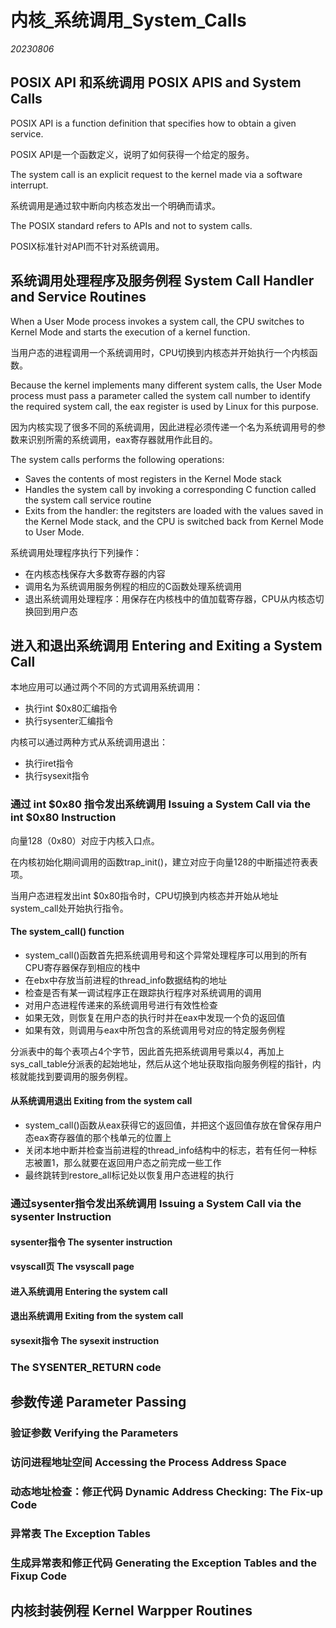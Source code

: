 ﻿# 内核_系统调用_System_Calls  

*20230806*  

## POSIX API 和系统调用 POSIX APIS and System Calls

POSIX API is a function definition that specifies how to obtain a given service.

POSIX API是一个函数定义，说明了如何获得一个给定的服务。

The system call is an explicit request to the kernel made via a software interrupt.

系统调用是通过软中断向内核态发出一个明确而请求。

The POSIX standard refers to APIs and not to system calls.

POSIX标准针对API而不针对系统调用。

## 系统调用处理程序及服务例程 System Call Handler and Service Routines

When a User Mode process invokes a system call, the CPU switches to Kernel Mode and starts the execution of a kernel function.

当用户态的进程调用一个系统调用时，CPU切换到内核态并开始执行一个内核函数。

Because the kernel implements many different system calls, the User Mode process must pass a parameter called the system call number to identify the required system call, the eax register is used by Linux for this purpose.

因为内核实现了很多不同的系统调用，因此进程必须传递一个名为系统调用号的参数来识别所需的系统调用，eax寄存器就用作此目的。

The system calls performs the following operations:

* Saves the contents of most registers in the Kernel Mode stack
* Handles the system call by invoking a corresponding C function called the system call service routine
* Exits from the handler: the regitsters are loaded with the values saved in the Kernel Mode stack, and the CPU is switched back from Kernel Mode to User Mode.

系统调用处理程序执行下列操作：

* 在内核态栈保存大多数寄存器的内容
* 调用名为系统调用服务例程的相应的C函数处理系统调用
* 退出系统调用处理程序：用保存在内核栈中的值加载寄存器，CPU从内核态切换回到用户态

## 进入和退出系统调用 Entering and Exiting a System Call

本地应用可以通过两个不同的方式调用系统调用：

* 执行int $0x80汇编指令
* 执行sysenter汇编指令

内核可以通过两种方式从系统调用退出：

* 执行iret指令
* 执行sysexit指令

### 通过 int $0x80 指令发出系统调用 Issuing a System Call via the int $0x80 Instruction

向量128（0x80）对应于内核入口点。

在内核初始化期间调用的函数trap_init()，建立对应于向量128的中断描述符表表项。

当用户态进程发出int $0x80指令时，CPU切换到内核态并开始从地址system_call处开始执行指令。

#### The system_call() function

* system_call()函数首先把系统调用号和这个异常处理程序可以用到的所有CPU寄存器保存到相应的栈中
* 在ebx中存放当前进程的thread_info数据结构的地址
* 检查是否有某一调试程序正在跟踪执行程序对系统调用的调用
* 对用户态进程传递来的系统调用号进行有效性检查
* 如果无效，则恢复在用户态的执行时并在eax中发现一个负的返回值
* 如果有效，则调用与eax中所包含的系统调用号对应的特定服务例程

分派表中的每个表项占4个字节，因此首先把系统调用号乘以4，再加上sys_call_table分派表的起始地址，然后从这个地址获取指向服务例程的指针，内核就能找到要调用的服务例程。

#### 从系统调用退出 Exiting from the system call

* system_call()函数从eax获得它的返回值，并把这个返回值存放在曾保存用户态eax寄存器值的那个栈单元的位置上
* 关闭本地中断并检查当前进程的thread_info结构中的标志，若有任何一种标志被置1，那么就要在返回用户态之前完成一些工作
* 最终跳转到restore_all标记处以恢复用户态进程的执行

### 通过sysenter指令发出系统调用 Issuing a System Call via the sysenter Instruction

#### sysenter指令 The sysenter instruction

#### vsyscall页 The vsyscall page

#### 进入系统调用 Entering the system call

#### 退出系统调用 Exiting from the system call

#### sysexit指令 The sysexit instruction

### The SYSENTER_RETURN code

## 参数传递 Parameter Passing

### 验证参数 Verifying the Parameters

### 访问进程地址空间 Accessing the Process Address Space

### 动态地址检查：修正代码 Dynamic Address Checking: The Fix-up Code

### 异常表 The Exception Tables

### 生成异常表和修正代码 Generating the Exception Tables and the Fixup Code

## 内核封装例程 Kernel Warpper Routines
